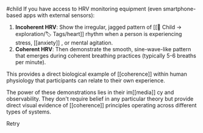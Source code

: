 #child 
If you have access to HRV monitoring equipment (even smartphone-based apps with external sensors):

1. **Incoherent HRV**: Show the irregular, jagged pattern of [[🎈 Child → exploration/🏷️ Tags/heart]]  rhythm when a person is experiencing stress, [[anxiety]] , or mental agitation.
2. **Coherent HRV**: Then demonstrate the smooth, sine-wave-like pattern that emerges during coherent breathing practices (typically 5-6 breaths per minute).

This provides a direct biological example of [[coherence]] within human physiology that participants can relate to their own experience.

The power of these demonstrations lies in their im[[media]] cy and observability. They don't require belief in any particular theory but provide direct visual evidence of [[coherence]] principles operating across different types of systems.

Retry
